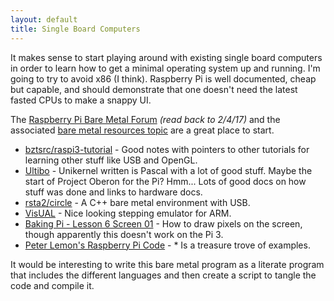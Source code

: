 ```yaml
---
layout: default
title: Single Board Computers
---
```


It makes sense to start playing around with existing single board
computers in order to learn how to get a minimal operating system up
and running. I'm going to try to avoid x86 (I think). Raspberry Pi
is well documented, cheap but capable, and should demonstrate that
one doesn't need the latest fasted CPUs to make a snappy UI.

The
[Raspberry Pi Bare Metal Forum](https://www.raspberrypi.org/forums/viewforum.php?f=72)
*(read back to 2/4/17)* and the associated
[bare metal resources topic](https://www.raspberrypi.org/forums/viewtopic.php?f=72&t=72260)
are a great place to start.

* [bztsrc/raspi3-tutorial](https://github.com/bztsrc/raspi3-tutorial) -
  Good notes with pointers to other tutorials for learning other stuff
  like USB and OpenGL.
* [Ultibo](https://ultibo.org/make/) - Unikernel written is Pascal
  with a lot of good stuff. Maybe the start of Project Oberon for the
  Pi? Hmm... Lots of good docs on how stuff was done and links to
  hardware docs.
* [rsta2/circle](https://github.com/rsta2/circle) - A C++ bare metal
  environment with USB.
* [VisUAL](https://salmanarif.bitbucket.io/visual/index.html) - Nice
  looking stepping emulator for ARM.
* [Baking Pi - Lesson 6 Screen 01](http://www.cl.cam.ac.uk/projects/raspberrypi/tutorials/os/screen01.html) - How to draw pixels on the screen, though apparently this doesn't work on the Pi 3.
* [Peter Lemon's Raspberry Pi Code](https://github.com/PeterLemon/RaspberryPi) - * Is a treasure trove of examples.

It would be interesting to write this bare metal program as a literate
program that includes the different languages and then create a script
to tangle the code and compile it.
